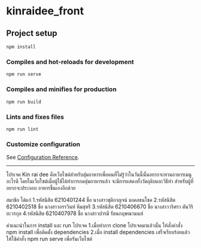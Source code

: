# kinraidee_front

## Project setup
```
npm install
```

### Compiles and hot-reloads for development
```
npm run serve
```

### Compiles and minifies for production
```
npm run build
```

### Lints and fixes files
```
npm run lint
```

### Customize configuration
See [Configuration Reference](https://cli.vuejs.org/config/).

----------------------------------------
โปรเจค Kin rai dee คือเว็บไซต์สำหรับสุ่มอาหารเพื่อคนที่ไม่รู้ว่าในวันนี้นั้นอยากจะทานอาหารเมนูอะไรดี
โดยในเว็บใซต์เมื่อผู้ใช้ได้ทำการกดสุ่มอาหารแล้ว จะมีการแสดงทั้งวัตถุดิบและวิธีทำ สำหรับผู้ที่อยากจะประกอบ
อาหารขึ้นเองอีกด้วย

สมาชิก ได้แก่
1.รหัสนิสิต 6210401244 ชื่อ นางสาวชุติกาญจน์ มงคลธนโชค
2.รหัสนิสิต 6210402518 ชื่อ นางสาวอรรวินท์ หีมสุหรี
3.รหัสนิสิต 6210406670 ชื่อ นางสาววริศรา ตันวิริยะวรกุล
4.รหัสนิสิต 6210407978 ชื่อ นางสาวปารมี รัตนกฤษณานนท์

คำแนะนำในการ install และ run โปรเจค
1.เมื่อทำการ clone โปรเจคมาแล้วนั้น ให้สั่งคำสั่ง npm install เพื่อติดตั้ง dependencies
2.เมื่อ install dependencies เสร็จเรียบร้อยแล้วให้ใช้คำสั่ง npm run serve เพื่อรันเว็บไซต์
